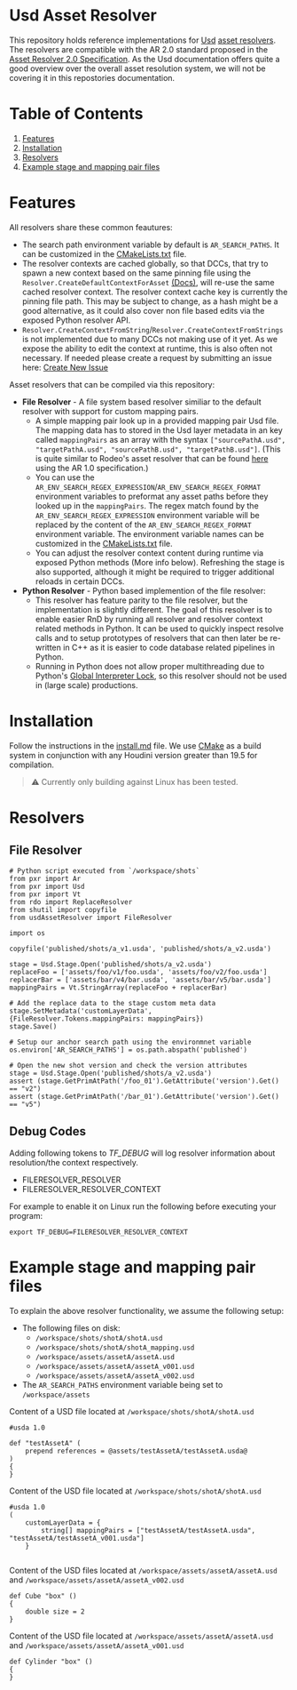 # Usd Asset Resolver
This repository holds reference implementations for [Usd](https://openusd.org/release/index.html) [asset resolvers](https://openusd.org/release/glossary.html#usdglossary-assetresolution). The resolvers are compatible with the AR 2.0 standard proposed in the [Asset Resolver 2.0 Specification](https://openusd.org/release/wp_ar2.html). As the Usd documentation offers quite a good overview over the overall asset resolution system, we will not be covering it in this repostories documentation.

# Table of Contents
1. [Features](#features)
2. [Installation](#installation)
3. [Resolvers](#resolvers)
4. [Example stage and mapping pair files](#example-stage-and-mapping-pair-files)
# Features

All resolvers share these common feautures:
- The search path environment variable by default is ```AR_SEARCH_PATHS```. It can be customized in the [CMakeLists.txt](CMakeLists.txt) file.
- The resolver contexts are cached globally, so that DCCs, that try to spawn a new context based on the same pinning file using the ```Resolver.CreateDefaultContextForAsset``` [(Docs)](https://openusd.org/dev/api/class_ar_resolver.html), will re-use the same cached resolver context. The resolver context cache key is currently the pinning file path. This may be subject to change, as a hash might be a good alternative, as it could also cover non file based edits via the exposed Python resolver API.
- ```Resolver.CreateContextFromString```/```Resolver.CreateContextFromStrings``` is not implemented due to many DCCs not making use of it yet. As we expose the ability to edit the context at runtime, this is also often not necessary. If needed please create a request by submitting an issue here: [Create New Issue](https://github.com/LucaScheller/VFX-UsdAssetResolver/issues/new)

Asset resolvers that can be compiled via this repository:
- **File Resolver** - A file system based resolver similiar to the default resolver with support for custom mapping pairs.
    - A simple mapping pair look up in a provided mapping pair Usd file. The mapping data has to stored in the Usd layer metadata in an key called ```mappingPairs``` as an array with the syntax ```["sourcePathA.usd", "targetPathA.usd", "sourcePathB.usd", "targetPathB.usd"]```. (This is quite similar to Rodeo's asset resolver that can be found [here](https://github.com/rodeofx/rdo_replace_resolver) using the AR 1.0 specification.)
    - You can use the ```AR_ENV_SEARCH_REGEX_EXPRESSION```/```AR_ENV_SEARCH_REGEX_FORMAT``` environment variables to preformat any asset paths before they looked up in the ```mappingPairs```. The regex match found by the ```AR_ENV_SEARCH_REGEX_EXPRESSION``` environment variable will be replaced by the content of the  ```AR_ENV_SEARCH_REGEX_FORMAT``` environment variable. The environment variable names can be customized in the [CMakeLists.txt](CMakeLists.txt) file.
    - You can adjust the resolver context content during runtime via exposed Python methods (More info below). Refreshing the stage is also supported, although it might be required to trigger additional reloads in certain DCCs.
- **Python Resolver** - Python based implemention of the file resolver:
    - This resolver has feature parity to the file resolver, but the implementation is slightly different. The goal of this resolver is to enable easier RnD by running all resolver and resolver context related methods in Python. It can be used to quickly inspect resolve calls and to setup prototypes of resolvers that can then later be re-written in C++ as it is easier to code database related pipelines in Python.
    - Running in Python does not allow proper multithreading due to Python's [Global Interpreter Lock](https://wiki.python.org/moin/GlobalInterpreterLock), so this resolver should not be used in (large scale) productions. 

# Installation
Follow the instructions in the [install.md](install.md) file. We use [CMake](https://cmake.org) as a build system in conjunction with any Houdini version greater than 19.5 for compilation.

> :warning: Currently only building against Linux has been tested.

# Resolvers
## File Resolver
```
# Python script executed from `/workspace/shots`
from pxr import Ar
from pxr import Usd
from pxr import Vt
from rdo import ReplaceResolver
from shutil import copyfile
from usdAssetResolver import FileResolver

import os

copyfile('published/shots/a_v1.usda', 'published/shots/a_v2.usda')

stage = Usd.Stage.Open('published/shots/a_v2.usda')
replaceFoo = ['assets/foo/v1/foo.usda', 'assets/foo/v2/foo.usda']
replacerBar = ['assets/bar/v4/bar.usda', 'assets/bar/v5/bar.usda']
mappingPairs = Vt.StringArray(replaceFoo + replacerBar)

# Add the replace data to the stage custom meta data
stage.SetMetadata('customLayerData', {FileResolver.Tokens.mappingPairs: mappingPairs})
stage.Save()

# Setup our anchor search path using the environmnet variable
os.environ['AR_SEARCH_PATHS'] = os.path.abspath('published')

# Open the new shot version and check the version attributes
stage = Usd.Stage.Open('published/shots/a_v2.usda')
assert (stage.GetPrimAtPath('/foo_01').GetAttribute('version').Get() == "v2")
assert (stage.GetPrimAtPath('/bar_01').GetAttribute('version').Get() == "v5")
```

## Debug Codes

Adding following tokens to *TF_DEBUG* will log resolver information about resolution/the context respectively.
* FILERESOLVER_RESOLVER
* FILERESOLVER_RESOLVER_CONTEXT

For example to enable it on Linux run the following before executing your program:

```export TF_DEBUG=FILERESOLVER_RESOLVER_CONTEXT```
# Example stage and mapping pair files
To explain the above resolver functionality, we assume the following setup:
- The following files on disk:
    - `/workspace/shots/shotA/shotA.usd`
    - `/workspace/shots/shotA/shotA_mapping.usd`
    - `/workspace/assets/assetA/assetA.usd`
    - `/workspace/assets/assetA/assetA_v001.usd`
    - `/workspace/assets/assetA/assetA_v002.usd`
- The ```AR_SEARCH_PATHS``` environment variable being set to `/workspace/assets`

Content of a USD file located at `/workspace/shots/shotA/shotA.usd`
```
#usda 1.0

def "testAssetA" (
	prepend references = @assets/testAssetA/testAssetA.usda@
)
{
}
```
Content of the USD file located at `/workspace/shots/shotA/shotA.usd`

```
#usda 1.0
(
    customLayerData = {
        string[] mappingPairs = ["testAssetA/testAssetA.usda", "testAssetA/testAssetA_v001.usda"]
    }


```

Content of the USD files located at `/workspace/assets/assetA/assetA.usd` and `/workspace/assets/assetA/assetA_v002.usd`
```
def Cube "box" ()
{
    double size = 2
}
```
Content of the USD file located at `/workspace/assets/assetA/assetA.usd` and `/workspace/assets/assetA/assetA_v001.usd`
```
def Cylinder "box" ()
{
}
```